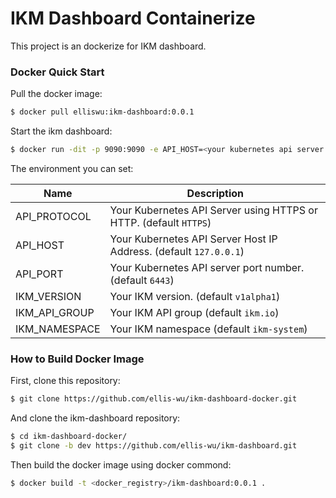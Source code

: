 # IKM Dashboard Containerize
This project is an dockerize for IKM dashboard.

### Docker Quick Start
Pull the docker image:
```sh
$ docker pull elliswu:ikm-dashboard:0.0.1
```

Start the ikm dashboard:
```sh
$ docker run -dit -p 9090:9090 -e API_HOST=<your kubernetes api server host> --name ikm-d elliswu/ikm-dashboard:0.0.1
```

The environment you can set:

| Name          | Description                                                       |
| ------------- | ----------------------------------------------------------------- |
| API_PROTOCOL  | Your Kubernetes API Server using HTTPS or HTTP. (default `HTTPS`) |
| API_HOST      | Your Kubernetes API Server Host IP Address. (default `127.0.0.1`) |
| API_PORT      | Your Kubernetes API server port number. (default `6443`)          |
| IKM_VERSION   | Your IKM version. (default `v1alpha1`)                            |
| IKM_API_GROUP | Your IKM API group (default `ikm.io`)                             |
| IKM_NAMESPACE | Your IKM namespace (default `ikm-system`)                         |

### How to Build Docker Image
First, clone this repository:
```sh
$ git clone https://github.com/ellis-wu/ikm-dashboard-docker.git
```

And clone the ikm-dashboard repository:
```sh
$ cd ikm-dashboard-docker/
$ git clone -b dev https://github.com/ellis-wu/ikm-dashboard.git
```

Then build the docker image using docker commond:
```sh
$ docker build -t <docker_registry>/ikm-dashboard:0.0.1 .
```
